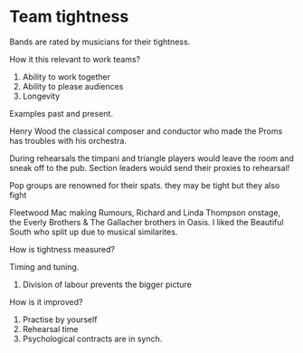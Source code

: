 # Team tightness

Bands are rated by musicians for their tightness.

How it this relevant to work teams?

1. Ability to work together
2. Ability to please audiences
3. Longevity

Examples past and present.

Henry Wood the classical composer and conductor who made the Proms has troubles with his orchestra.

During rehearsals the timpani and triangle players would leave the room and sneak off to the pub.
Section leaders would send their proxies to rehearsal! 

Pop groups are renowned for their spats. they may be tight but they also fight

Fleetwood Mac making Rumours, Richard and Linda Thompson onstage, the Everly Brothers & The Gallacher brothers in Oasis. I liked the Beautiful South who split up due to musical similarites.

How is tightness measured?

Timing and tuning.

1. Division of labour prevents the bigger picture

How is it improved?

1. Practise by yourself
2. Rehearsal time
3. Psychological contracts are in synch.